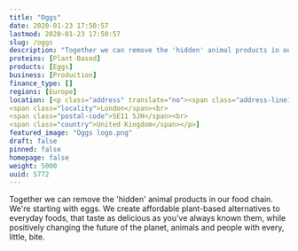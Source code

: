 ```yaml
---
title: "Oggs"
date: 2020-01-23 17:50:57
lastmod: 2020-01-23 17:50:57
slug: /oggs
description: "Together we can remove the 'hidden' animal products in our food chain. We're starting with eggs. We create affordable plant-based alternatives to everyday foods, that taste as delicious as you’ve always known them, while positively changing the future of the planet, animals and people with every, little, bite."
proteins: [Plant-Based]
products: [Eggs]
business: [Production]
finance_type: []
regions: [Europe]
location: [<p class="address" translate="no"><span class="address-line1">Durham Street</span><br>
<span class="locality">London</span><br>
<span class="postal-code">SE11 5JH</span><br>
<span class="country">United Kingdom</span></p>]
featured_image: "Oggs logo.png"
draft: false
pinned: false
homepage: false
weight: 5000
uuid: 5772
---
```

<p>Together we can remove the 'hidden' animal products in our food chain. We're starting with eggs. We create affordable plant-based alternatives to everyday foods, that taste as delicious as you’ve always known them, while positively changing the future of the planet, animals and people with every, little, bite.</p>
